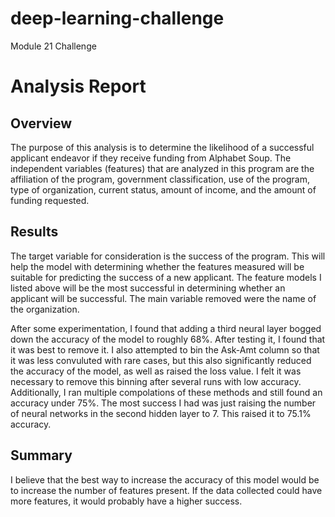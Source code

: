 # deep-learning-challenge
Module 21 Challenge

# Analysis Report
## Overview
The purpose of this analysis is to determine the likelihood of a successful applicant endeavor if they receive funding from Alphabet Soup. The independent variables (features) that are analyzed in this program are the affiliation of the program, government classification, use of the program, type of organization, current status, amount of income, and the amount of funding requested.

## Results
The target variable for consideration is the success of the program. This will help the model with determining whether the features measured will be suitable for predicting the success of a new applicant. The feature models I listed above will be the most successful in determining whether an applicant will be successful. The main variable removed were the name of the organization.

After some experimentation, I found that adding a third neural layer bogged down the accuracy of the model to roughly 68%. After testing it, I found that it was best to remove it. I also attempted to bin the Ask-Amt column so that it was less convuluted with rare cases, but this also significantly reduced the accuracy of the model, as well as raised the loss value. I felt it was necessary to remove this binning after several runs with low accuracy. Additionally, I ran multiple compolations of these methods and still found an accuracy under 75%. The most success I had was just raising the number of neural networks in the second hidden layer to 7. This raised it to 75.1% accuracy.

## Summary
I believe that the best way to increase the accuracy of this model would be to increase the number of features present. If the data collected could have more features, it would probably have a higher success.